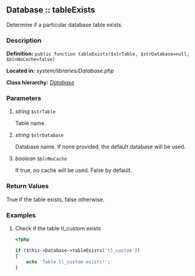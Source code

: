 
Database :: tableExists
-------------------------------------------

Determine if a particular database table exists.


### Description ###

**Definition:** `public function tableExists($strTable, $strDatabase=null, $blnNoCache=false)`

**Located in:** *system/libraries/Database.php*

**Class hierarchy:** *[Database](../Database.md)*


### Parameters ###

1. *string* `$strTable`

	Table name.

2. *string* `$strDatabase`

	Database name. If none provided, the default database will be used.

3. *boolean* `$blnNoCache`

	If true, no cache will be used. False by default.


### Return Values ###

True if the table exists, false otherwise.


### Examples ###

1. Check if the table tl_custom exists

	```php
	<?php

	if ($this->Database->tableExists('tl_custom'))
	{
		echo 'Table tl_custom exists!';
	}